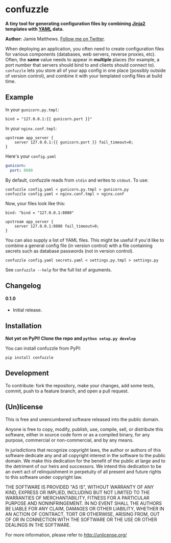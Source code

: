confuzzle
=========

**A tiny tool for generating configuration files by combining [Jinja2](http://jinja.pocoo.org/docs/) templates with [YAML](http://www.yaml.org/) data.**

**Author:** Jamie Matthews. [Follow me on Twitter](http://twitter.com/j4mie).

When deploying an application, you often need to create configuration files for various components (databases, web servers, reverse proxies, etc). Often, the **same** value needs to appear in **multiple** places (for example, a port number that servers should bind to and clients should connect to). `confuzzle` lets you store all of your app config in one place (possibly outside of version control), and combine it with your templated config files at build time.

Example
-------

In your `gunicorn.py.tmpl`:

```jinja
bind = "127.0.0.1:{{ gunicorn.port }}"
```

In your `nginx.conf.tmpl`:

```jinja
upstream app_server {
    server 127.0.0.1:{{ gunicorn.port }} fail_timeout=0;
}
```

Here's your `config.yaml`

```yaml
gunicorn:
  port: 8080
```

By default, confuzzle reads from `stdin` and writes to `stdout`. To use:

```console
confuzzle config.yaml < gunicorn.py.tmpl > gunicorn.py
confuzzle config.yaml < nginx.conf.tmpl > nginx.conf
```

Now, your files look like this:

```jinja
bind: "bind = "127.0.0.1:8080"
```

```jinja
upstream app_server {
    server 127.0.0.1:8080 fail_timeout=0;
}
```

You can also supply a list of YAML files. This might be useful if you'd like to combine a general config file (in version control) with a file containing secrets such as database passwords (not in version control).

```console
confuzzle config.yaml secrets.yaml < settings.py.tmpl > settings.py
```

See `confuzzle --help` for the full list of arguments.

Changelog
---------

#### 0.1.0

* Initial release.

Installation
------------

**Not yet on PyPI! Clone the repo and `python setup.py develop`**

You can install confuzzle from PyPI:

    pip install confuzzle

## Development

To contribute: fork the repository, make your changes, add some tests, commit,
push to a feature branch, and open a pull request.

## (Un)license

This is free and unencumbered software released into the public domain.

Anyone is free to copy, modify, publish, use, compile, sell, or distribute this
software, either in source code form or as a compiled binary, for any purpose,
commercial or non-commercial, and by any means.

In jurisdictions that recognize copyright laws, the author or authors of this
software dedicate any and all copyright interest in the software to the public
domain. We make this dedication for the benefit of the public at large and to
the detriment of our heirs and successors. We intend this dedication to be an
overt act of relinquishment in perpetuity of all present and future rights to
this software under copyright law.

THE SOFTWARE IS PROVIDED "AS IS", WITHOUT WARRANTY OF ANY KIND, EXPRESS OR
IMPLIED, INCLUDING BUT NOT LIMITED TO THE WARRANTIES OF MERCHANTABILITY, FITNESS
FOR A PARTICULAR PURPOSE AND NONINFRINGEMENT. IN NO EVENT SHALL THE AUTHORS BE
LIABLE FOR ANY CLAIM, DAMAGES OR OTHER LIABILITY, WHETHER IN AN ACTION OF
CONTRACT, TORT OR OTHERWISE, ARISING FROM, OUT OF OR IN CONNECTION WITH THE
SOFTWARE OR THE USE OR OTHER DEALINGS IN THE SOFTWARE.

For more information, please refer to <http://unlicense.org/>

